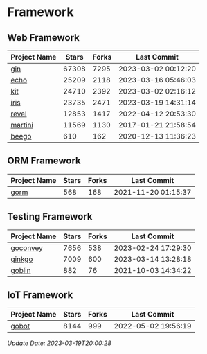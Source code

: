 # Framework

## Web Framework
| Project Name | Stars | Forks | Last Commit |
| ------------ | ----- | ----- | ----------- |
| [gin](https://github.com/gin-gonic/gin) | 67308 | 7295 | 2023-03-02 00:12:20 |
| [echo](https://github.com/labstack/echo) | 25209 | 2118 | 2023-03-16 05:46:03 |
| [kit](https://github.com/go-kit/kit) | 24710 | 2392 | 2023-03-02 02:16:12 |
| [iris](https://github.com/kataras/iris) | 23735 | 2471 | 2023-03-19 14:31:14 |
| [revel](https://github.com/revel/revel) | 12853 | 1417 | 2022-04-12 20:53:30 |
| [martini](https://github.com/go-martini/martini) | 11569 | 1130 | 2017-01-21 21:58:54 |
| [beego](https://github.com/astaxie/beego) | 610 | 162 | 2020-12-13 11:36:23 |

## ORM Framework
| Project Name | Stars | Forks | Last Commit |
| ------------ | ----- | ----- | ----------- |
| [gorm](https://github.com/jinzhu/gorm) | 568 | 168 | 2021-11-20 01:15:37 |

## Testing Framework
| Project Name | Stars | Forks | Last Commit |
| ------------ | ----- | ----- | ----------- |
| [goconvey](https://github.com/smartystreets/goconvey) | 7656 | 538 | 2023-02-24 17:29:30 |
| [ginkgo](https://github.com/onsi/ginkgo) | 7009 | 600 | 2023-03-14 13:28:18 |
| [goblin](https://github.com/franela/goblin) | 882 | 76 | 2021-10-03 14:34:22 |

## IoT Framework
| Project Name | Stars | Forks | Last Commit |
| ------------ | ----- | ----- | ----------- |
| [gobot](https://github.com/hybridgroup/gobot) | 8144 | 999 | 2022-05-02 19:56:19 |

*Update Date: 2023-03-19T20:00:28*